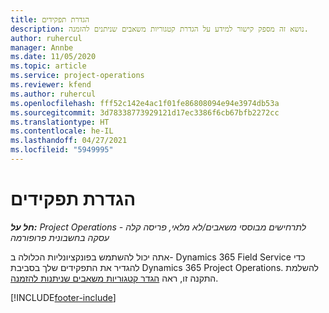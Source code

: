 ```yaml
---
title: הגדרת תפקידים
description: נושא זה מספק קישור למידע על הגדרת קטגוריות משאבים שניתנים להזמנה.
author: ruhercul
manager: Annbe
ms.date: 11/05/2020
ms.topic: article
ms.service: project-operations
ms.reviewer: kfend
ms.author: ruhercul
ms.openlocfilehash: fff52c142e4ac1f01fe86808094e94e3974db53a
ms.sourcegitcommit: 3d78338773929121d17ec3386f6cb67bfb2272cc
ms.translationtype: HT
ms.contentlocale: he-IL
ms.lasthandoff: 04/27/2021
ms.locfileid: "5949995"
---
```

# <a name="define-roles"></a>הגדרת תפקידים

_**חל על:** Project Operations לתרחישים מבוססי משאבים/לא מלאי, פריסה קלה - עסקה בחשבונית פרופורמה_

אתה יכול להשתמש בפונקציונליות הכלולה ב- Dynamics 365 Field Service כדי להגדיר את התפקידים שלך בסביבת Dynamics 365 Project Operations. להשלמת התקנה זו, ראה [הגדר קטגוריות משאבים שניתנות להזמנה](/dynamics365/field-service/set-up-bookable-resource-categories).


[!INCLUDE[footer-include](../includes/footer-banner.md)]